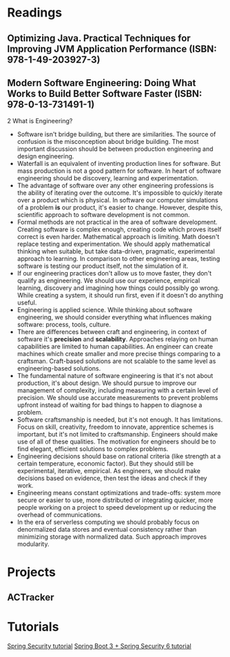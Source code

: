 # Readings

## Optimizing Java. Practical Techniques for Improving JVM Application Performance (ISBN: 978-1-49-203927-3)

## Modern Software Engineering: Doing What Works to Build Better Software Faster (ISBN: 978-0-13-731491-1)

2 What is Engineering?

- Software isn't bridge building, but there are similarities. The source of confusion is the misconception about bridge
  building. The most important discussion should be between production engineering and design engineering.
- Waterfall is an equivalent of inventing production lines for software. But mass production is not a good pattern for
  software. In heart of software engineering should be discovery, learning and experimentation.
- The advantage of software over any other engineering professions is the ability of iterating over the outcome. It's
  impossible to quickly iterate over a product which is physical. In software our computer simulations of a problem
  __is__ our product, it's easier to change. However, despite this, scientific approach to software development is not
  common.
- Formal methods are not practical in the area of software development. Creating software is complex enough, creating
  code which proves itself correct is even harder. Mathematical approach is limiting. Math doesn't replace testing and
  experimentation. We should apply mathematical thinking when suitable, but take data-driven, pragmatic, experimental
  approach to learning. In comparison to other engineering areas, testing software is testing our product itself, not 
  the simulation of it.
- If our engineering practices don't allow us to move faster, they don't qualify as engineering. We should use our
  experience, empirical learning, discovery and imagining how things could possibly go wrong. While creating a system,
  it should run first, even if it doesn't do anything useful.
- Engineering is applied science. While thinking about software engineering, we should consider everything what
  influences making software: process, tools, culture.
- There are differences between craft and engineering, in context of software it's __precision__ and __scalability__.
  Approaches relaying on human capabilities are limited to human capabilities. An engineer can create machines which
  create smaller and more precise things comparing to a craftsman. Craft-based solutions are not scalable to the same
  level as engineering-based solutions.
- The fundamental nature of software engineering is that it's not about production, it's about design. We should pursue
  to improve our management of complexity, including measuring with a certain level of precision. We should use accurate
  measurements to prevent problems upfront instead of waiting for bad things to happen to diagnose a problem.
- Software craftsmanship is needed, but it's not enough. It has limitations. Focus on skill, creativity, freedom to
  innovate, apprentice schemes is important, but it's not limited to craftsmanship. Engineers should make use of all of
  these qualities. The motivation for engineers should be to find elegant, efficient solutions to complex problems.
- Engineering decisions should base on rational criteria (like strength at a certain temperature, economic factor). But
  they should still be experimental, iterative, empirical. As engineers, we should make decisions based on evidence,
  then test the ideas and check if they work.
- Engineering means constant optimizations and trade-offs: system more secure or easier to use, more distributed or
  integrating quicker, more people working on a project to speed development up or reducing the overhead of
  communications.
- In the era of serverless computing we should probably focus on denormalized data stores and eventual consistency
  rather than minimizing storage with normalized data. Such approach improves modularity.

# Projects

## ACTracker

# Tutorials

[Spring Security tutorial](https://github.com/marcinciapa/tutorials/pull/32)
[Spring Boot 3 + Spring Security 6 tutorial](https://github.com/marcinciapa/tutorials/pull/33)